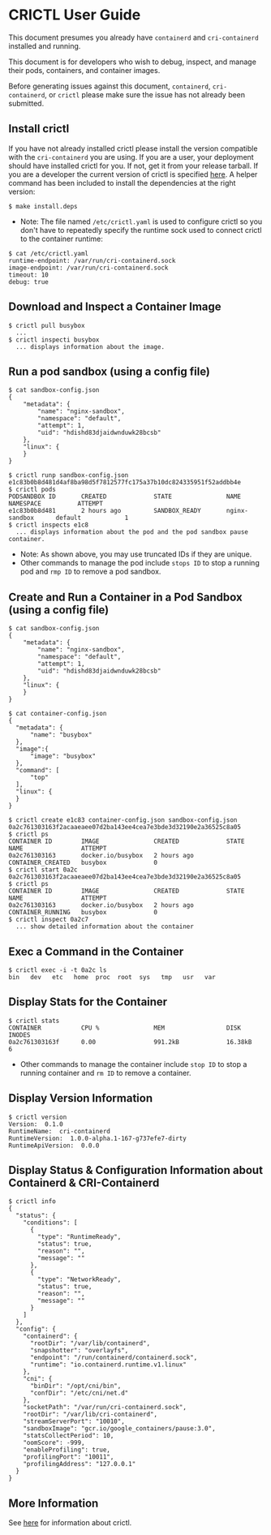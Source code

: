 CRICTL User Guide
=================
This document presumes you already have `containerd` and `cri-containerd`
installed and running.

This document is for developers who wish to debug, inspect, and manage their pods,
containers, and container images.

Before generating issues against this document, `containerd`, `cri-containerd`,
or `crictl` please make sure the issue has not already been submitted.

## Install crictl
If you have not already installed crictl please install the version compatible
with the `cri-containerd` you are using. If you are a user, your deployment
should have installed crictl for you. If not, get it from your release tarball.
If you are a developer the current version of crictl is specified [here](../hack/versions).
A helper command has been included to install the dependencies at the right version:
```console
$ make install.deps
```
* Note: The file named `/etc/crictl.yaml` is used to configure crictl
so you don't have to repeatedly specify the runtime sock used to connect crictl
to the container runtime:
```console
$ cat /etc/crictl.yaml
runtime-endpoint: /var/run/cri-containerd.sock
image-endpoint: /var/run/cri-containerd.sock
timeout: 10
debug: true
```

## Download and Inspect a Container Image
```console
$ crictl pull busybox
  ...
$ crictl inspecti busybox
  ... displays information about the image.
```
## Run a pod sandbox (using a config file)
```console
$ cat sandbox-config.json
{
    "metadata": {
        "name": "nginx-sandbox",
        "namespace": "default",
        "attempt": 1,
        "uid": "hdishd83djaidwnduwk28bcsb"
    },
    "linux": {
    }
}

$ crictl runp sandbox-config.json
e1c83b0b8d481d4af8ba98d5f7812577fc175a37b10dc824335951f52addbb4e
$ crictl pods
PODSANDBOX ID       CREATED             STATE               NAME               NAMESPACE          ATTEMPT
e1c83b0b8d481       2 hours ago         SANDBOX_READY       nginx-sandbox      default            1
$ crictl inspects e1c8
  ... displays information about the pod and the pod sandbox pause container.
```
* Note: As shown above, you may use truncated IDs if they are unique.
* Other commands to manage the pod include `stops ID` to stop a running pod and
`rmp ID` to remove a pod sandbox.

## Create and Run a Container in a Pod Sandbox (using a config file)
```console
$ cat sandbox-config.json
{
    "metadata": {
        "name": "nginx-sandbox",
        "namespace": "default",
        "attempt": 1,
        "uid": "hdishd83djaidwnduwk28bcsb"
    },
    "linux": {
    }
}

$ cat container-config.json
{
  "metadata": {
      "name": "busybox"
  },
  "image":{
      "image": "busybox"
  },
  "command": [
      "top"
  ],
  "linux": {
  }
}

$ crictl create e1c83 container-config.json sandbox-config.json
0a2c761303163f2acaaeaee07d2ba143ee4cea7e3bde3d32190e2a36525c8a05
$ crictl ps
CONTAINER ID        IMAGE               CREATED             STATE               NAME                ATTEMPT
0a2c761303163       docker.io/busybox   2 hours ago         CONTAINER_CREATED   busybox             0
$ crictl start 0a2c
0a2c761303163f2acaaeaee07d2ba143ee4cea7e3bde3d32190e2a36525c8a05
$ crictl ps
CONTAINER ID        IMAGE               CREATED             STATE               NAME                ATTEMPT
0a2c761303163       docker.io/busybox   2 hours ago         CONTAINER_RUNNING   busybox             0
$ crictl inspect 0a2c7
  ... show detailed information about the container
```
## Exec a Command in the Container
```console
$ crictl exec -i -t 0a2c ls
bin   dev   etc   home  proc  root  sys   tmp   usr   var
```
## Display Stats for the Container
```console
$ crictl stats
CONTAINER           CPU %               MEM                 DISK                INODES
0a2c761303163f      0.00                991.2kB             16.38kB             6
```
* Other commands to manage the container include `stop ID` to stop a running
container and `rm ID` to remove a container.
## Display Version Information
```console
$ crictl version
Version:  0.1.0
RuntimeName:  cri-containerd
RuntimeVersion:  1.0.0-alpha.1-167-g737efe7-dirty
RuntimeApiVersion:  0.0.0
```
## Display Status & Configuration Information about Containerd & CRI-Containerd
```console
$ crictl info
{
  "status": {
    "conditions": [
      {
        "type": "RuntimeReady",
        "status": true,
        "reason": "",
        "message": ""
      },
      {
        "type": "NetworkReady",
        "status": true,
        "reason": "",
        "message": ""
      }
    ]
  },
  "config": {
    "containerd": {
      "rootDir": "/var/lib/containerd",
      "snapshotter": "overlayfs",
      "endpoint": "/run/containerd/containerd.sock",
      "runtime": "io.containerd.runtime.v1.linux"
    },
    "cni": {
      "binDir": "/opt/cni/bin",
      "confDir": "/etc/cni/net.d"
    },
    "socketPath": "/var/run/cri-containerd.sock",
    "rootDir": "/var/lib/cri-containerd",
    "streamServerPort": "10010",
    "sandboxImage": "gcr.io/google_containers/pause:3.0",
    "statsCollectPeriod": 10,
    "oomScore": -999,
    "enableProfiling": true,
    "profilingPort": "10011",
    "profilingAddress": "127.0.0.1"
  }
}
```
## More Information
See [here](https://github.com/kubernetes-incubator/cri-tools/blob/master/docs/crictl.md)
for information about crictl.
